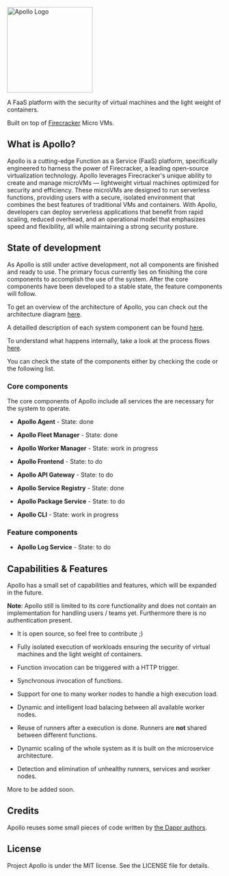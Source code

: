 <picture>
   <source media="(prefers-color-scheme: dark)" srcset="docs/images/apollo-logo-text-transparent-bg-white.png">
   <source media="(prefers-color-scheme: light)" srcset="docs/images/apollo-logo-text-transparent-bg-black.png">
   <img alt="Apollo Logo" width="200" src="docs/images/apollo-logo-text-transparent-bg-white.png">
</picture>

A FaaS platform with the security of virtual machines and the light weight of containers. 

Built on top of [Firecracker](https://github.com/firecracker-microvm/firecracker) Micro VMs.

## What is Apollo?

Apollo is a cutting-edge Function as a Service (FaaS) platform, specifically engineered to harness the power of Firecracker, a leading open-source virtualization technology. Apollo leverages Firecracker's unique ability to create and manage microVMs — lightweight virtual machines optimized for security and efficiency. These microVMs are designed to run serverless functions, providing users with a secure, isolated environment that combines the best features of traditional VMs and containers. With Apollo, developers can deploy serverless applications that benefit from rapid scaling, reduced overhead, and an operational model that emphasizes speed and flexibility, all while maintaining a strong security posture.

## State of development

As Apollo is still under active development, not all components are finished and ready to use. The primary focus currently lies on finishing the core components to accomplish the use of the system. After the core components have been developed to a stable state, the feature components will follow.

To get an overview of the architecture of Apollo, you can check out the architecture diagram [here](docs/design.md#system-architecture).

A detailled description of each system component can be found [here](docs/design.md#system-components).

To understand what happens internally, take a look at the process flows [here](docs/process-flows.md).

You can check the state of the components either by checking the code or the following list.

### Core components

The core components of Apollo include all services the are necessary for the system to operate.

- **Apollo Agent** - State: done

- **Apollo Fleet Manager** - State: done

- **Apollo Worker Manager** - State: work in progress

- **Apollo Frontend** - State: to do

- **Apollo API Gateway** - State: to do

- **Apollo Service Registry** - State: done

- **Apollo Package Service** - State: to do

- **Apollo CLI** - State: work in progress

### Feature components

- **Apollo Log Service** - State: to do

## Capabilities & Features

Apollo has a small set of capabilities and features, which will be expanded in the future.

**Note**: Apollo still is limited to its core functionality and does not contain an implementation for handling users / teams yet. Furthermore there is no authentication present.

- It is open source, so feel free to contribute ;)

- Fully isolated execution of workloads ensuring the security of virtual machines and the light weight of containers.

- Function invocation can be triggered with a HTTP trigger.

- Synchronous invocation of functions.

- Support for one to many worker nodes to handle a high execution load.

- Dynamic and intelligent load balacing between all available worker nodes.

- Reuse of runners after a execution is done. Runners are **not** shared between different functions.

- Dynamic scaling of the whole system as it is built on the microservice architecture.

- Detection and elimination of unhealthy runners, services and worker nodes.

More to be added soon.

## Credits

Apollo reuses some small pieces of code written by [the Dappr authors](https://github.com/dapr/dapr).

## License

Project Apollo is under the MIT license. See the LICENSE file for details.